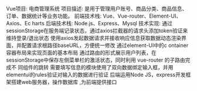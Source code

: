 Vue项目: 电商管理系统
项目描述: 是用于管理用户账号、商品分类、商品信息、订单、数据统计等业务功能。
前端技术栈: Vue、Vue-router、Element-UI、Axios、Ec harts
后端技术栈: Node.js、Express、Mysql
技术实现:
通过sessionStorage在服务端记录状态，通过axios拦截器的请求头添加token验证来维持登录/退出状态
使用axios发起数据请求并接收响应信息获取数据动态渲染界面，并配置请求根路径baseURL，方便统一修改
通过element-UI中的c ontainer容器布局来实现页面的基本布局
通过路由的形式展示用户列表，在sessionStorage中保存左侧菜单栏的激活状态，同时利用 vue-router 的子路由完成不
同组件的跳转
需要填写信息的模块使用了双向数据绑定输入框，并用elementui的rules验证对输入的数据进行验证
后端运用Node JS，express开发框架搭建web服务器，操作数据库 ,为前端提供接口